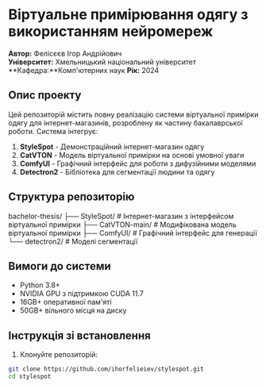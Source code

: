 # Віртуальне примірювання одягу з використанням нейромереж

**Автор:** Фелісєєв Ігор Андрійович  
**Університет:** Хмельницький національний університет  
**Кафедра:**Комп'ютерних наук 
**Рік:** 2024

## Опис проекту

Цей репозиторій містить повну реалізацію системи віртуальної примірки одягу для інтернет-магазинів, розроблену як частину бакалаврської роботи. Система інтегрує:

1. **StyleSpot** - Демонстраційний інтернет-магазин одягу
2. **CatVTON** - Модель віртуальної примірки на основі умовної уваги
3. **ComfyUI** - Графічний інтерфейс для роботи з дифузійними моделями
4. **Detectron2** - Бібліотека для сегментації людини та одягу

## Структура репозиторію

bachelor-thesis/
├── StyleSpot/ # Інтернет-магазин з інтерфейсом віртуальної примірки
├── CatVTON-main/ # Модифікована модель віртуальної примірки
├── ComfyUI/ # Графічний інтерфейс для генерації
└── detectron2/ # Моделі сегментації

## Вимоги до системи

- Python 3.8+
- NVIDIA GPU з підтримкою CUDA 11.7
- 16GB+ оперативної пам'яті
- 50GB+ вільного місця на диску

## Інструкція зі встановлення

1. Клонуйте репозиторій:
```bash
git clone https://github.com/ihorfelieiev/stylespot.git
cd stylespot
